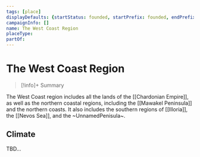 ```yaml
---
tags: [place]
displayDefaults: {startStatus: founded, startPrefix: founded, endPrefix: destroyed, endStatus: destroyed}
campaignInfo: []
name: The West Coast Region
placeType:
partOf:
---
```

# The West Coast Region
>[!info]+ Summary

The West Coast region includes all the lands of the [[Chardonian Empire]], as well as the northern coastal regions, including the [[Mawakel Peninsula]] and the northern coasts. It also includes the southern regions of [[Illoria]], the [[Nevos Sea]], and the ~UnnamedPenisula~. 

## Climate

TBD...